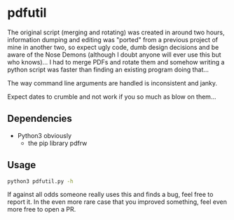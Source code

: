 # pdfutil
The original script (merging and rotating) was created in around two hours, information dumping and editing was "ported" from a previous project of mine in another two, so expect ugly code, dumb design decisions and be aware of the Nose Demons (although I doubt anyone will ever use this but who knows)...
I had to merge PDFs and rotate them and somehow writing a python script was faster than finding an existing program doing that...

The way command line arguments are handled is inconsistent and janky.

Expect dates to crumble and not work if you so much as blow on them...

## Dependencies
* Python3 obviously
	* the pip library pdfrw

## Usage
```bash
python3 pdfutil.py -h
```

If against all odds someone really uses this and finds a bug, feel free to report it.
In the even more rare case that you improved something, feel even more free to open a PR.
